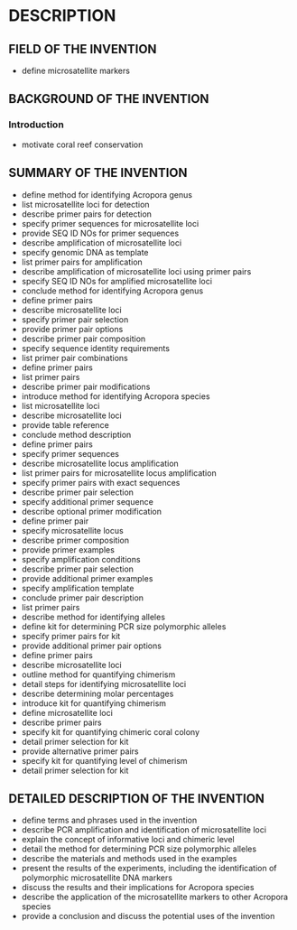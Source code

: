 # DESCRIPTION

## FIELD OF THE INVENTION

- define microsatellite markers

## BACKGROUND OF THE INVENTION

### Introduction

- motivate coral reef conservation

## SUMMARY OF THE INVENTION

- define method for identifying Acropora genus
- list microsatellite loci for detection
- describe primer pairs for detection
- specify primer sequences for microsatellite loci
- provide SEQ ID NOs for primer sequences
- describe amplification of microsatellite loci
- specify genomic DNA as template
- list primer pairs for amplification
- describe amplification of microsatellite loci using primer pairs
- specify SEQ ID NOs for amplified microsatellite loci
- conclude method for identifying Acropora genus
- define primer pairs
- describe microsatellite loci
- specify primer pair selection
- provide primer pair options
- describe primer pair composition
- specify sequence identity requirements
- list primer pair combinations
- define primer pairs
- list primer pairs
- describe primer pair modifications
- introduce method for identifying Acropora species
- list microsatellite loci
- describe microsatellite loci
- provide table reference
- conclude method description
- define primer pairs
- specify primer sequences
- describe microsatellite locus amplification
- list primer pairs for microsatellite locus amplification
- specify primer pairs with exact sequences
- describe primer pair selection
- specify additional primer sequence
- describe optional primer modification
- define primer pair
- specify microsatellite locus
- describe primer composition
- provide primer examples
- specify amplification conditions
- describe primer pair selection
- provide additional primer examples
- specify amplification template
- conclude primer pair description
- list primer pairs
- describe method for identifying alleles
- define kit for determining PCR size polymorphic alleles
- specify primer pairs for kit
- provide additional primer pair options
- define primer pairs
- describe microsatellite loci
- outline method for quantifying chimerism
- detail steps for identifying microsatellite loci
- describe determining molar percentages
- introduce kit for quantifying chimerism
- define microsatellite loci
- describe primer pairs
- specify kit for quantifying chimeric coral colony
- detail primer selection for kit
- provide alternative primer pairs
- specify kit for quantifying level of chimerism
- detail primer selection for kit

## DETAILED DESCRIPTION OF THE INVENTION

- define terms and phrases used in the invention
- describe PCR amplification and identification of microsatellite loci
- explain the concept of informative loci and chimeric level
- detail the method for determining PCR size polymorphic alleles
- describe the materials and methods used in the examples
- present the results of the experiments, including the identification of polymorphic microsatellite DNA markers
- discuss the results and their implications for Acropora species
- describe the application of the microsatellite markers to other Acropora species
- provide a conclusion and discuss the potential uses of the invention

